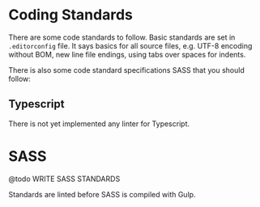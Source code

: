 # Coding Standards

There are some code standards to follow. Basic standards are set in `.editorconfig` file.
It says basics for all source files, e.g. UTF-8 encoding without BOM, new line file endings, using tabs over spaces for indents.

There is also some code standard specifications SASS that you should follow:

## Typescript
There is not yet implemented any linter for Typescript.

# SASS

@todo WRITE SASS STANDARDS

Standards are linted before SASS is compiled with Gulp.
